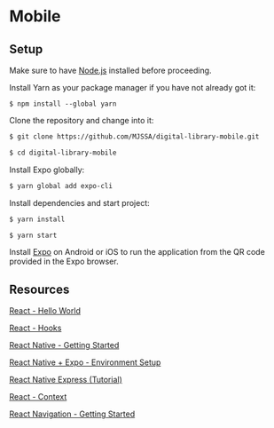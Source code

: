 # Mobile

## Setup

Make sure to have [Node.js](https://nodejs.org/en/download/) installed before proceeding.

Install Yarn as your package manager if you have not already got it:

```
$ npm install --global yarn
```

Clone the repository and change into it:

```bash
$ git clone https://github.com/MJSSA/digital-library-mobile.git

$ cd digital-library-mobile
```

Install Expo globally:

```bash
$ yarn global add expo-cli
```

Install dependencies and start project:

```bash
$ yarn install

$ yarn start
```

Install [Expo](https://expo.io/) on Android or iOS to run the application from the QR code provided in the Expo browser.

## Resources

[React - Hello World](https://reactjs.org/docs/hello-world.html)

[React - Hooks](https://reactjs.org/docs/hooks-intro.html)

[React Native - Getting Started](https://reactnative.dev/docs/getting-started)

[React Native + Expo - Environment Setup](https://reactnative.dev/docs/environment-setup)

[React Native Express (Tutorial)](https://www.reactnative.express/)

[React - Context](https://reactjs.org/docs/context.html)

[React Navigation - Getting Started](https://reactnavigation.org/docs/getting-started)

```

```
